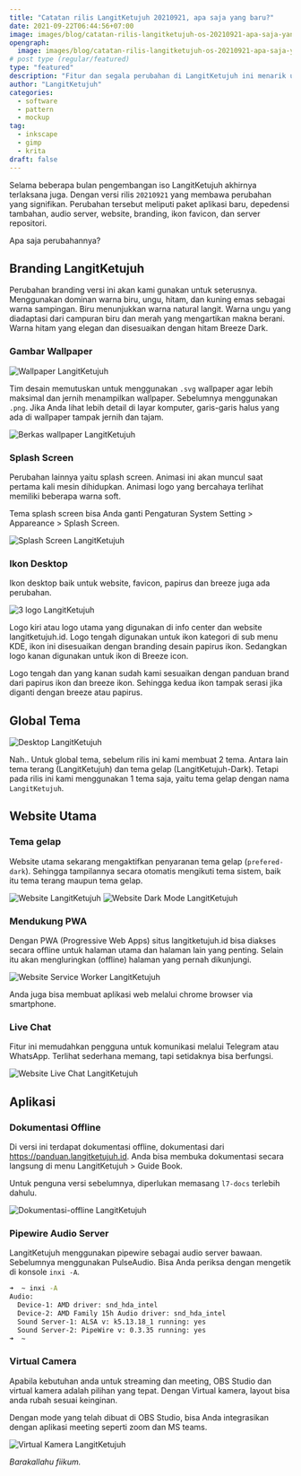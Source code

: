 ```yaml
---
title: "Catatan rilis LangitKetujuh 20210921, apa saja yang baru?"
date: 2021-09-22T06:44:56+07:00
image: images/blog/catatan-rilis-langitketujuh-os-20210921-apa-saja-yang-baru.jpg
opengraph:
  image: images/blog/catatan-rilis-langitketujuh-os-20210921-apa-saja-yang-baru.jpg
# post type (regular/featured)
type: "featured"
description: "Fitur dan segala perubahan di LangitKetujuh ini menarik untuk diketahui."
author: "LangitKetujuh"
categories:
  - software
  - pattern
  - mockup
tag:
  - inkscape
  - gimp
  - krita
draft: false
---
```


Selama beberapa bulan pengembangan iso LangitKetujuh akhirnya terlaksana juga. Dengan versi rilis `20210921` yang membawa perubahan yang signifikan. Perubahan tersebut meliputi paket aplikasi baru, depedensi tambahan, audio server, website, branding, ikon favicon, dan server repositori.

Apa saja perubahannya?

## Branding LangitKetujuh

Perubahan branding versi ini akan kami gunakan untuk seterusnya. Menggunakan dominan warna biru, ungu, hitam, dan kuning emas sebagai warna sampingan. Biru menunjukkan warna natural langit. Warna ungu yang diadaptasi dari campuran biru dan merah yang mengartikan makna berani. Warna hitam yang elegan dan disesuaikan dengan hitam Breeze Dark.

### Gambar Wallpaper

![Wallpaper LangitKetujuh](/images/blog/wallpaper-langitketujuh-id)

Tim desain memutuskan untuk menggunakan `.svg` wallpaper agar lebih maksimal dan jernih menampilkan wallpaper. Sebelumnya menggunakan `.png`. Jika Anda lihat lebih detail di layar komputer, garis-garis halus yang ada di wallpaper tampak jernih dan tajam.

![Berkas wallpaper LangitKetujuh](/images/blog/berkas-wallpaper)

### Splash Screen

Perubahan lainnya yaitu splash screen. Animasi ini akan muncul saat pertama kali mesin dihidupkan. Animasi logo yang bercahaya terlihat memiliki beberapa warna soft.

Tema splash screen bisa Anda ganti Pengaturan System Setting > Appareance > Splash Screen.

![Splash Screen LangitKetujuh](/images/blog/splash-screen)

### Ikon Desktop

Ikon desktop baik untuk website, favicon, papirus dan breeze juga ada perubahan.

![3 logo LangitKetujuh](/images/blog/3-logo)

Logo kiri atau logo utama yang digunakan di info center dan website langitketujuh.id. Logo tengah digunakan untuk ikon kategori di sub menu KDE, ikon ini disesuaikan dengan branding desain papirus ikon. Sedangkan logo kanan digunakan untuk ikon di Breeze icon.

Logo tengah dan yang kanan sudah kami sesuaikan dengan panduan brand dari papirus ikon dan breeze ikon. Sehingga kedua ikon tampak serasi jika diganti dengan breeze atau papirus.

## Global Tema

![Desktop LangitKetujuh](/images/blog/desktop-langitketujuh-id)

Nah.. Untuk global tema, sebelum rilis ini kami membuat 2 tema. Antara lain tema terang (LangitKetujuh) dan tema gelap (LangitKetujuh-Dark). Tetapi pada rilis ini kami menggunakan 1 tema saja, yaitu tema gelap dengan nama `LangitKetujuh`.

## Website Utama

### Tema gelap

Website utama sekarang mengaktifkan penyaranan tema gelap (`prefered-dark`). Sehingga tampilannya secara otomatis mengikuti tema sistem, baik itu tema terang maupun tema gelap.

![Website LangitKetujuh](/images/blog/web-light-mode)
![Website Dark Mode LangitKetujuh](/images/blog/web-dark-mode)

### Mendukung PWA

Dengan PWA (Progressive Web Apps) situs langitketujuh.id bisa diakses secara offline untuk halaman utama dan halaman lain yang penting. Selain itu akan mengluringkan (offline) halaman yang pernah dikunjungi.

![Website Service Worker LangitKetujuh](/images/blog/web-service-worker)

Anda juga bisa membuat aplikasi web melalui chrome browser via smartphone.

### Live Chat

Fitur ini memudahkan pengguna untuk komunikasi melalui Telegram atau WhatsApp. Terlihat sederhana memang, tapi setidaknya bisa berfungsi.

![Website Live Chat LangitKetujuh](/images/blog/live-chat)

## Aplikasi

### Dokumentasi Offline

Di versi ini terdapat dokumentasi offline, dokumentasi dari https://panduan.langitketujuh.id. Anda bisa membuka dokumentasi secara langsung di menu LangitKetujuh > Guide Book.

Untuk penguna versi sebelumnya, diperlukan memasang `l7-docs` terlebih dahulu.

![Dokumentasi-offline LangitKetujuh](/images/blog/dokumentasi-offline)

### Pipewire Audio Server

LangitKetujuh menggunakan pipewire sebagai audio server bawaan. Sebelumnya menggunakan PulseAudio. Bisa Anda periksa dengan mengetik di konsole `inxi -A`.

```sh
➜  ~ inxi -A
Audio:
  Device-1: AMD driver: snd_hda_intel
  Device-2: AMD Family 15h Audio driver: snd_hda_intel
  Sound Server-1: ALSA v: k5.13.18_1 running: yes
  Sound Server-2: PipeWire v: 0.3.35 running: yes
➜  ~
```

### Virtual Camera

Apabila kebutuhan anda untuk streaming dan meeting, OBS Studio dan virtual kamera adalah pilihan yang tepat. Dengan Virtual kamera, layout bisa anda rubah sesuai keinginan.

Dengan mode yang telah dibuat di OBS Studio, bisa Anda integrasikan dengan aplikasi meeting seperti zoom dan MS teams.

![Virtual Kamera LangitKetujuh](/images/blog/virtual-kamera)

_Barakallahu fiikum._
